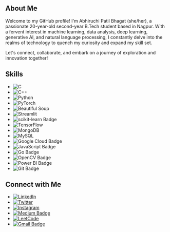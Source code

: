 ## About Me

Welcome to my GitHub profile! I'm Abhiruchi Patil Bhagat (she/her), a passionate 20-year-old second-year B.Tech student based in Nagpur. With a fervent interest in machine learning, data analysis, deep learning, generative AI, and natural language processing, I constantly delve into the realms of technology to quench my curiosity and expand my skill set.

Let's connect, collaborate, and embark on a journey of exploration and innovation together!
## Skills

- ![C](https://img.shields.io/badge/-C-00599C?style=flat-square&logo=c&logoColor=white)
- ![C++](https://img.shields.io/badge/-C++-00599C?style=flat-square&logo=c%2B%2B&logoColor=white)
- ![Python](https://img.shields.io/badge/-Python-3776AB?style=flat-square&logo=python&logoColor=white)
- ![PyTorch](https://img.shields.io/badge/-PyTorch-EE4C2C?style=flat-square&logo=pytorch&logoColor=white)
- ![Beautiful Soup](https://img.shields.io/badge/-Beautiful%20Soup-59666C?style=flat-square)
- ![Streamlit](https://img.shields.io/badge/-Streamlit-FF4B4B?style=flat-square)
- ![scikit-learn Badge](https://img.shields.io/badge/scikit--learn-F7931E?logo=scikitlearn&logoColor=fff&style=flat-square)
- ![TensorFlow](https://img.shields.io/badge/-TensorFlow-FF6F00?style=flat-square&logo=tensorflow&logoColor=white)
- ![MongoDB](https://img.shields.io/badge/-MongoDB-47A248?style=flat-square&logo=mongodb&logoColor=white)
- ![MySQL](https://img.shields.io/badge/-MySQL-4479A1?style=flat-square&logo=mysql&logoColor=white)
- ![Google Cloud Badge](https://img.shields.io/badge/Google%20Cloud-4285F4?logo=googlecloud&logoColor=fff&style=flat-square)
- ![JavaScript Badge](https://img.shields.io/badge/JavaScript-F7DF1E?logo=javascript&logoColor=000&style=flat-square)
- ![Go Badge](https://img.shields.io/badge/Go-00ADD8?logo=go&logoColor=fff&style=flat-square)
- ![OpenCV Badge](https://img.shields.io/badge/OpenCV-5C3EE8?logo=opencv&logoColor=fff&style=flat-square)
- ![Power BI Badge](https://img.shields.io/badge/Power%20BI-F2C811?logo=powerbi&logoColor=000&style=flat-square)
- ![Git Badge](https://img.shields.io/badge/Git-F05032?logo=git&logoColor=fff&style=flat-square)


## Connect with Me

- [![LinkedIn](https://img.shields.io/badge/-LinkedIn-0077B5?style=flat-square&logo=linkedin&logoColor=white)](https://www.linkedin.com/in/abhiruchi-patil-bhagat-22b025235/)
- [![Twitter](https://img.shields.io/badge/-Twitter-1DA1F2?style=flat-square&logo=twitter&logoColor=white)](https://twitter.com/comfortcrowd3)
- [![Instagram](https://img.shields.io/badge/-Instagram-E4405F?style=flat-square&logo=instagram&logoColor=white)](https://www.instagram.com/abhiruchi_/)
- [![Medium Badge](https://img.shields.io/badge/Medium-000?logo=medium&logoColor=fff&style=flat-square)](https://rb.gy/bb2w6w)
- [![LeetCode](https://img.shields.io/badge/-LeetCode-FFA116?style=flat-square&logo=leetcode&logoColor=white)](https://leetcode.com/u/abhiruchipb/)
- [![Gmail Badge](https://img.shields.io/badge/Gmail-EA4335?logo=gmail&logoColor=fff&style=flat-square)](mailto:abhipatilngp@gmail.com)
